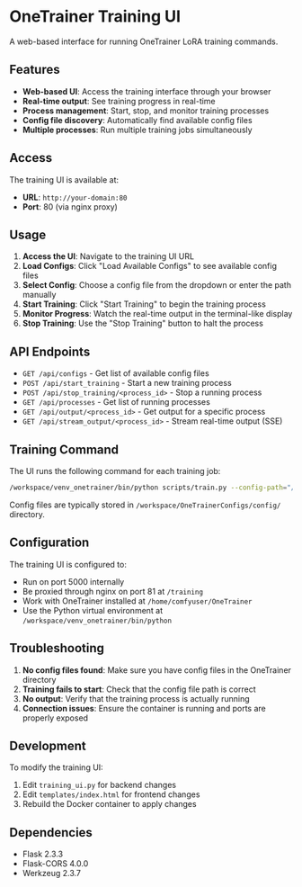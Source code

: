 # OneTrainer Training UI

A web-based interface for running OneTrainer LoRA training commands.

## Features

- **Web-based UI**: Access the training interface through your browser
- **Real-time output**: See training progress in real-time
- **Process management**: Start, stop, and monitor training processes
- **Config file discovery**: Automatically find available config files
- **Multiple processes**: Run multiple training jobs simultaneously

## Access

The training UI is available at:
- **URL**: `http://your-domain:80`
- **Port**: 80 (via nginx proxy)

## Usage

1. **Access the UI**: Navigate to the training UI URL
2. **Load Configs**: Click "Load Available Configs" to see available config files
3. **Select Config**: Choose a config file from the dropdown or enter the path manually
4. **Start Training**: Click "Start Training" to begin the training process
5. **Monitor Progress**: Watch the real-time output in the terminal-like display
6. **Stop Training**: Use the "Stop Training" button to halt the process

## API Endpoints

- `GET /api/configs` - Get list of available config files
- `POST /api/start_training` - Start a new training process
- `POST /api/stop_training/<process_id>` - Stop a running process
- `GET /api/processes` - Get list of running processes
- `GET /api/output/<process_id>` - Get output for a specific process
- `GET /api/stream_output/<process_id>` - Stream real-time output (SSE)

## Training Command

The UI runs the following command for each training job:

```bash
/workspace/venv_onetrainer/bin/python scripts/train.py --config-path="/workspace/OneTrainerConfigs/config/$CONFIG_FILE"
```

Config files are typically stored in `/workspace/OneTrainerConfigs/config/` directory.

## Configuration

The training UI is configured to:
- Run on port 5000 internally
- Be proxied through nginx on port 81 at `/training`
- Work with OneTrainer installed at `/home/comfyuser/OneTrainer`
- Use the Python virtual environment at `/workspace/venv_onetrainer/bin/python`

## Troubleshooting

1. **No config files found**: Make sure you have config files in the OneTrainer directory
2. **Training fails to start**: Check that the config file path is correct
3. **No output**: Verify that the training process is actually running
4. **Connection issues**: Ensure the container is running and ports are properly exposed

## Development

To modify the training UI:

1. Edit `training_ui.py` for backend changes
2. Edit `templates/index.html` for frontend changes
3. Rebuild the Docker container to apply changes

## Dependencies

- Flask 2.3.3
- Flask-CORS 4.0.0
- Werkzeug 2.3.7 